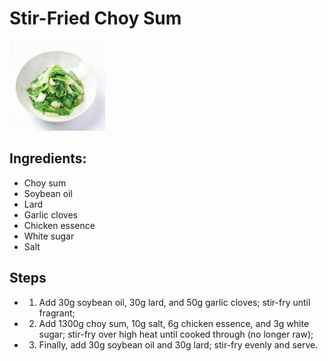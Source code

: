 # Stir-Fried Choy Sum

![Stir-Fried Choy Sum](../../images/%E6%B8%85%E7%82%92%E6%AF%9B%E7%99%BD%E8%8F%9C.jpg)


## Ingredients:
- Choy sum
- Soybean oil
- Lard
- Garlic cloves
- Chicken essence
- White sugar
- Salt

## Steps
- 1. Add 30g soybean oil, 30g lard, and 50g garlic cloves; stir-fry until fragrant;
- 2. Add 1300g choy sum, 10g salt, 6g chicken essence, and 3g white sugar; stir-fry over high heat until cooked through (no longer raw);
- 3. Finally, add 30g soybean oil and 30g lard; stir-fry evenly and serve.